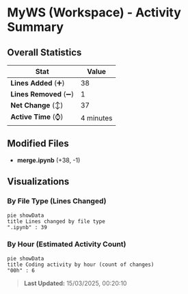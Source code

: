 # MyWS (Workspace) - Activity Summary 

## Overall Statistics

| Stat                   | Value                                                             |
| ---------------------- | ----------------------------------------------------------------- |
| **Lines Added** (➕)   | 38                                          |
| **Lines Removed** (➖) | 1                                        |
| **Net Change** (↕)    | 37                |
| **Active Time** (⌚)   | 4 minutes |


## Modified Files
- **merge.ipynb** (+38, -1)

## Visualizations

### By File Type (Lines Changed)

```mermaid
pie showData
title Lines changed by file type
".ipynb" : 39
```

### By Hour (Estimated Activity Count)

```mermaid
pie showData
title Coding activity by hour (count of changes)
"00h" : 6
```


> **Last Updated:** 15/03/2025, 00:20:10
